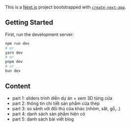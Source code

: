 This is a [Next.js](https://nextjs.org) project bootstrapped with [`create-next-app`](https://nextjs.org/docs/app/api-reference/cli/create-next-app).

## Getting Started

First, run the development server:

```bash
npm run dev
# or
yarn dev
# or
pnpm dev
# or
bun dev
```

## Content

- part 1: sliders trình diễn dự án + xem 3D từng cửa
- part 2: thông tin chi tiết sản phẩm cửa thép
- part 3: so sánh với đối thủ cửa khác (nhôm, sắt, gỗ,..)
- part 4: danh sách sản phẩm hiện có
- part 5: danh sách bài viết blog
